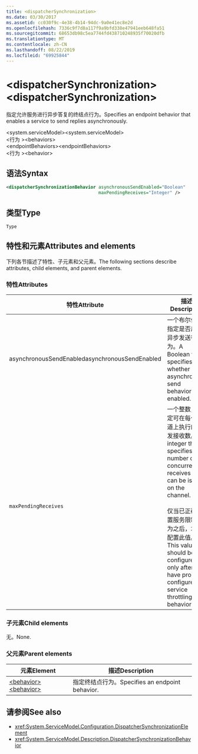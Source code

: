 ```yaml
---
title: <dispatcherSynchronization>
ms.date: 03/30/2017
ms.assetid: cc030f9c-4e38-4b14-94dc-9a0e41ec8e2d
ms.openlocfilehash: 7336c9f7d8a117f9a9bfd338e47941eeb648fa51
ms.sourcegitcommit: 68653db98c5ea7744fd438710248935f70020dfb
ms.translationtype: MT
ms.contentlocale: zh-CN
ms.lasthandoff: 08/22/2019
ms.locfileid: "69925844"
---
```

# <a name="dispatchersynchronization"></a><span data-ttu-id="17fcf-101">\<dispatcherSynchronization></span><span class="sxs-lookup"><span data-stu-id="17fcf-101">\<dispatcherSynchronization></span></span>
  
<span data-ttu-id="17fcf-102">指定允许服务进行异步答复的终结点行为。</span><span class="sxs-lookup"><span data-stu-id="17fcf-102">Specifies an endpoint behavior that enables a service to send replies asynchronously.</span></span>  
  
<span data-ttu-id="17fcf-103">\<system.serviceModel></span><span class="sxs-lookup"><span data-stu-id="17fcf-103">\<system.serviceModel></span></span>  
<span data-ttu-id="17fcf-104">\<行为 ></span><span class="sxs-lookup"><span data-stu-id="17fcf-104">\<behaviors></span></span>  
<span data-ttu-id="17fcf-105">\<endpointBehaviors></span><span class="sxs-lookup"><span data-stu-id="17fcf-105">\<endpointBehaviors></span></span>  
<span data-ttu-id="17fcf-106">\<行为 ></span><span class="sxs-lookup"><span data-stu-id="17fcf-106">\<behavior></span></span>  
  
## <a name="syntax"></a><span data-ttu-id="17fcf-107">语法</span><span class="sxs-lookup"><span data-stu-id="17fcf-107">Syntax</span></span>  
  
```xml  
<dispatcherSynchronizationBehavior asynchronousSendEnabled="Boolean"
                                   maxPendingReceives="Integer" />
```  
  
## <a name="type"></a><span data-ttu-id="17fcf-108">类型</span><span class="sxs-lookup"><span data-stu-id="17fcf-108">Type</span></span>  
  
`Type`  
  
## <a name="attributes-and-elements"></a><span data-ttu-id="17fcf-109">特性和元素</span><span class="sxs-lookup"><span data-stu-id="17fcf-109">Attributes and elements</span></span>  
  
<span data-ttu-id="17fcf-110">下列各节描述了特性、子元素和父元素。</span><span class="sxs-lookup"><span data-stu-id="17fcf-110">The following sections describe attributes, child elements, and parent elements.</span></span>  
  
### <a name="attributes"></a><span data-ttu-id="17fcf-111">特性</span><span class="sxs-lookup"><span data-stu-id="17fcf-111">Attributes</span></span>

| <span data-ttu-id="17fcf-112">特性</span><span class="sxs-lookup"><span data-stu-id="17fcf-112">Attribute</span></span>               | <span data-ttu-id="17fcf-113">描述</span><span class="sxs-lookup"><span data-stu-id="17fcf-113">Description</span></span>       |
| ----------------------- | ----------------- |
| <span data-ttu-id="17fcf-114">asynchronousSendEnabled</span><span class="sxs-lookup"><span data-stu-id="17fcf-114">asynchronousSendEnabled</span></span> | <span data-ttu-id="17fcf-115">一个布尔值，指定是否启用异步发送行为。</span><span class="sxs-lookup"><span data-stu-id="17fcf-115">A Boolean that specifies whether asynchronous send behavior is enabled.</span></span> |
| `maxPendingReceives`    | <span data-ttu-id="17fcf-116">一个整数，指定可在每个通道上执行的并发接收数。</span><span class="sxs-lookup"><span data-stu-id="17fcf-116">An integer that specifies the number of concurrent receives that can be issued on the channel.</span></span><br /><br /> <span data-ttu-id="17fcf-117">仅当已正确配置服务限制行为之后，才能配置此值。</span><span class="sxs-lookup"><span data-stu-id="17fcf-117">This value should be configured only after you have properly configured service throttling behavior.</span></span> |

### <a name="child-elements"></a><span data-ttu-id="17fcf-118">子元素</span><span class="sxs-lookup"><span data-stu-id="17fcf-118">Child elements</span></span>

<span data-ttu-id="17fcf-119">无。</span><span class="sxs-lookup"><span data-stu-id="17fcf-119">None.</span></span>

### <a name="parent-elements"></a><span data-ttu-id="17fcf-120">父元素</span><span class="sxs-lookup"><span data-stu-id="17fcf-120">Parent elements</span></span>

| <span data-ttu-id="17fcf-121">元素</span><span class="sxs-lookup"><span data-stu-id="17fcf-121">Element</span></span> | <span data-ttu-id="17fcf-122">描述</span><span class="sxs-lookup"><span data-stu-id="17fcf-122">Description</span></span> |  
| ------- | ----------- |  
| [<span data-ttu-id="17fcf-123">\<behavior></span><span class="sxs-lookup"><span data-stu-id="17fcf-123">\<behavior></span></span>](behavior-of-endpointbehaviors.md)|<span data-ttu-id="17fcf-124">指定终结点行为。</span><span class="sxs-lookup"><span data-stu-id="17fcf-124">Specifies an endpoint behavior.</span></span> |

## <a name="see-also"></a><span data-ttu-id="17fcf-125">请参阅</span><span class="sxs-lookup"><span data-stu-id="17fcf-125">See also</span></span>

- <xref:System.ServiceModel.Configuration.DispatcherSynchronizationElement>
- <xref:System.ServiceModel.Description.DispatcherSynchronizationBehavior>
